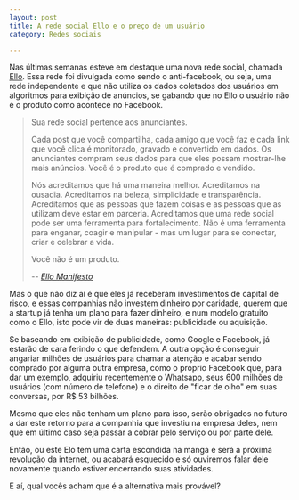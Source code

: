 ```yaml
---
layout: post
title: A rede social Ello e o preço de um usuário
category: Redes sociais

---
```


Nas últimas semanas esteve em destaque uma nova rede social, chamada [Ello](https://ello.co/). 
Essa rede foi divulgada como sendo o anti-facebook, ou seja, uma rede independente e que não utiliza os dados coletados dos usuários em algoritmos para exibição de anúncios, se gabando que no Ello o usuário não é o produto como acontece no Facebook.

> Sua rede social pertence aos anunciantes. 
> 
> Cada post que você compartilha, cada amigo que você faz e cada link que você clica é monitorado, gravado e convertido em dados. Os anunciantes compram seus dados para que eles possam mostrar-lhe mais anúncios. Você é o produto que é comprado e vendido.
> 
> Nós acreditamos que há uma maneira melhor. Acreditamos na ousadia. Acreditamos na beleza, simplicidade e transparência. Acreditamos que as pessoas que fazem coisas e as pessoas que as utilizam deve estar em parceria.
> Acreditamos que uma rede social pode ser uma ferramenta para fortalecimento. Não é uma ferramenta para enganar, coagir e manipular - mas um lugar para se conectar, criar e celebrar a vida.
>  
> Você não é um produto.
> 
>  -- <cite>[Ello Manifesto](https://ello.co/manifesto)</cite>

Mas o que não diz aí é que eles já receberam investimentos de capital de risco, e essas companhias não investem dinheiro por caridade, querem que a startup já tenha um plano para fazer dinheiro, e num modelo gratuito como o Ello, isto pode vir de duas maneiras: publicidade ou aquisição.

Se baseando em exibição de publicidade, como Google e Facebook, já estarão de cara ferindo o que defendem. A outra opção é conseguir angariar milhões de usuários para chamar a atenção e acabar sendo comprado por alguma outra empresa, como o próprio Facebook que, para dar um exemplo, adquiriu recentemente o Whatsapp, seus 600 milhões de usuários (com número de telefone) e o direito de "ficar de olho" em suas conversas, por R$ 53 bilhões.

Mesmo que eles não tenham um plano para isso, serão obrigados no futuro a dar este retorno para a companhia que investiu na empresa deles, nem que em último caso seja passar a cobrar pelo serviço ou por parte dele.

Então, ou este Elo tem uma carta escondida na manga e será a próxima revolução da internet, ou acabará esquecido e só ouviremos falar dele novamente quando estiver encerrando suas atividades.  

E aí, qual vocês acham que é a alternativa mais provável?